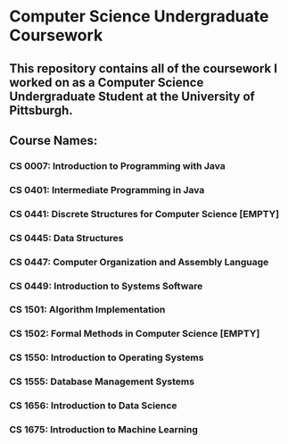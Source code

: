 # Computer Science Undergraduate Coursework

## This repository contains all of the coursework I worked on as a Computer Science Undergraduate Student at the University of Pittsburgh.

## Course Names:

### CS 0007: Introduction to Programming with Java

### CS 0401: Intermediate Programming in Java

### CS 0441: Discrete Structures for Computer Science [EMPTY]

### CS 0445: Data Structures

### CS 0447: Computer Organization and Assembly Language

### CS 0449: Introduction to Systems Software

### CS 1501: Algorithm Implementation

### CS 1502: Formal Methods in Computer Science [EMPTY]

### CS 1550: Introduction to Operating Systems

### CS 1555: Database Management Systems

### CS 1656: Introduction to Data Science

### CS 1675: Introduction to Machine Learning
